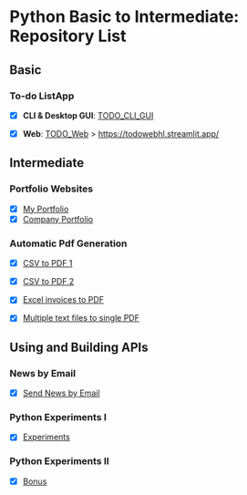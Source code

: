 # Python Basic to Intermediate: Repository List

## Basic

### To-do ListApp
- [x] **CLI & Desktop GUI**: [TODO_CLI_GUI](https://github.com/hashinil/python_todo)
- [x] **Web**: [TODO_Web](https://github.com/hashinil/python_todo_web) > https://todowebhl.streamlit.app/




## Intermediate

### Portfolio Websites
   
- [x] [My Portfolio](https://github.com/hashinil/python_portfolio)
- [x] [Company Portfolio](https://github.com/hashinil/python_portfolio)

### Automatic Pdf Generation
  
- [x] [CSV to PDF 1](https://github.com/hashinil/python_pdf)

- [x] [CSV to PDF 2](https://github.com/hashinil/python_pdf_2)

- [x] [Excel invoices to PDF](https://github.com/hashinil/python_pdf_3)
      
- [x] [Multiple text files to single PDF](https://github.com/hashinil/python_pdf_4)




## Using and Building APIs

### News by Email
- [x] [Send News by Email](https://github.com/hashinil/python_api_1)




   
### Python Experiments I
   
- [x] [Experiments](https://github.com/hashinil/python_experiments)
   
### Python Experiments II
   
- [x] [Bonus](https://github.com/hashinil/python_bonus)


   

